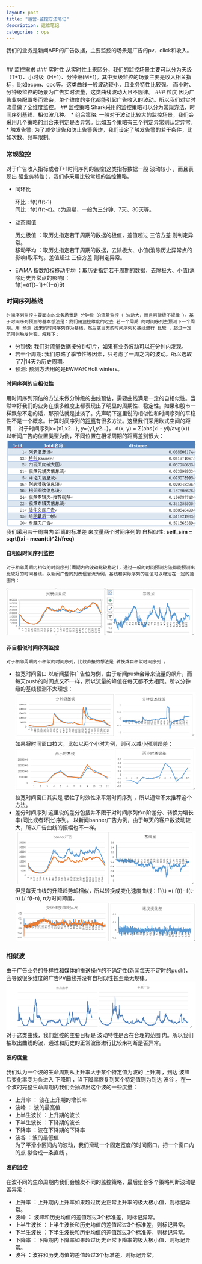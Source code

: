 ```yaml
---
layout: post
title: "运营-监控方法笔记"
description: 运维笔记
categories : ops
---
```

我们的业务是新闻APP的广告数据，主要监控的场景是广告的pv、click和收入。
<!-- more -->
<br />
## 监控需求
### 实时性
从实时性上来区分，我们的监控场景主要可以分为天级（T+1）、小时级（H+1）、分钟级(M+1)。其中天级监控的场景主要是收入相关指标，比如ecpm、cpc等。这类曲线一般波动较小，且业务特性比较强。 而小时、分钟级监控的场景为广告实时流量，这类曲线波动大且不规律。
### 粒度
因为广告业务配置多而繁杂，单个维度的变化都能引起广告收入的波动。所以我们对实时流量做了全维度监控。
## 监控策略
Shark采用的监控策略可以分为常规方法、时间序列基线、相似波几种。
* 组合策略: 一般对于波动比较大的监控场景，我们会采用几个策略的组合来判定是否异常。比如五个策略有三个判定异常则认定异常。<br>
* 触发告警: 为了减少误告和防止告警轰炸，我们设定了触发告警的若干条件，比如次数、频率限制。

### 常规监控
对于广告收入指标或者T+1时间序列的监控(这类指标数据一般 波动较小 ，而且表现出 强业务特性 )，我们多采用比较常规的监控策略。

* 同环比

    环比 : f(t)/f(t-1)<br>
    同比 : f(t)/f(t-c)。c为周期，一般为三分钟、7天、30天等。

* 动态阈值

    历史极值 ：取历史指定若干周期的数据的极值，差值超过 三倍方差 则判定异常。<br>
    移动平均 ：取历史指定若干周期的数据，去除极大、小值(消除历史异常点的影响)取平均。差值超过 三倍方差 则判定异常。

* EWMA
    指数加权移动平均 ：取历史指定若干周期的数据，去除极大、小值(消除历史异常点的影响)：<br>f(t)=αf(t−1)+(1−α)θt

### 时间序列基线
    时间序列监控主要面向的业务场景是 分钟级 的流量监控（ 波动大，而且可能极不规律 ）。基于时间序列预测的基本想法是：我们用监控维度的过去 若干个周期 的时间序列去预测下一个周期，用 预测 出来的时间序列作为基线，然后拿当天的时间序列和基线进行 比较 ，超过一定范围则触发告警。解释下：

* 分钟级: 我们对流量数据按分钟切片，如果有业务波动可以在分钟内发现。
* 若干个周期: 我们忽略了季节性等因素，只考虑了一周之内的波动。所以选取了7|14天为历史周期。
* 预测: 预测方法用的是EWMA和Holt winters。

#### 时间序列的自相似性
用时间序列预估的方法来做分钟级的曲线预估，需要曲线满足一定的自相似性。当然幸好我们的业务在很多维度上都表现出了明显的周期性、稳定性。如果和股市一样飘忽不定的话，那预估就是扯淡了。先声明下这里说的相似性和时间序列的平稳性不是一个概念。计算时间序列的[距离](https://zhuanlan.zhihu.com/p/38130622)有很多方法。这里我们采用欧式空间的距离：
    对于时间序列x={x1,x2…}, y={y1,y2…}， d(x, y) = Σ(abs(xi - yi)/avg(x))
以新闻广告的位置类型为例，不同位置在相邻周期的距离差别很大：<br>
![note](/images/ops/dis.PNG)<br>
    我们采用若干周期内 距离的标准差 来度量两个时间序列的 自相似性: **self_sim = sqrt((xi - mean(ti)^2)/freq)**
#### 自相似时间序列监控
    对于相邻周期内相似的时间序列(周期内的波动比较稳定)，通过一般的时间预测方法都能预测出比较好的时间基线。以新闻广告的列表信息流为例，基线和实际序列的差值可以稳定在一定的范围内：
![note](/images/ops/ts_1.png)
 
#### 非自相似时间序列监控
    对于相邻周期内不相似的时间序列，比较直接的想法是 转换成自相似时间序列 。
* 拉宽时间窗口
以新闻插件广告位为例，由于新闻push会带来流量的飙升，而每天push的时间点又不一样，所以流量的峰值在每天都不太相同。所以分钟级的基线预测不太理想： ![note](/images/ops/ts_2.png)
如果将时间窗口拉大，比如以两个小时为例，则可以减小预测误差：
![note](/images/ops/ts_3.png)
拉宽时间窗口其实是 牺牲了时效性来平滑时间序列 ，所以通常不太推荐这个方法。
* 差分时间序列
这里说的差分包括并不限于对时间序列作n阶差分、转换为增长率(同比或者环比)序列。
以新闻banner广告为例，由于每天的客户数波动较大，所以广告曲线的振幅也不一样。
![note](/images/ops/ts_4.png)
但是每天曲线的升降趋势却相似，所以转换成变化速度曲线：f`(t) =( f(t)- f(t-n) )/ f(t-n), n为时间跨度。
![note](/images/ops/ts_5.png)

### 相似波
由于广告业务的多样性和媒体的推送操作的不确定性(新闻每天不定时的push)，会导致很多维度的广告PV曲线并没有自相似性甚至毫无规律。
 ![note](/images/ops/ts_6.png)
对于这类曲线，我们监控的主要目标是 波动特性是否在合理的范围 内。所以我们抽取出曲线的波，通过和历史的正常波形进行比较来判断是否异常。

#### 波的度量
 我们认为一个波的生命周期从上升率大于某个特定值为波的 上升期 ，到达 波峰 后变化率变为负进入 下降期 ，当下降率恢复到某个特定值则为到达 波谷 。在一个波的完整生命周期内我们会抽取出这个波的一些度量：<br />
* 上升率 ： 波在上升期的增长率<br />
* 波峰 ： 波的最高值<br />
* 上半生波长 ：上升期的波长<br />
* 下半生波长 ：下降期的波长<br />
* 下降率 ：波在下降期的下降率<br />
* 波谷 ：波的最低值<br />
 为了平滑小区间内的波动，我们滑动一个固定宽度的时间窗口。把一个窗口内的点 拟合成一条直线 。
 
#### 波的监控
 在波不同的生命周期内我们会触发不同的监控策略，最后组合多个策略判断波动是否异常：<br />
* 上升率 ：上升期内上升率如果超过历史正常上升率的极大极小值，则标记异常。<br />
* 波峰 ： 波峰和历史均值的差值超过3个标准差，则标记异常。<br />
* 上半生波长 ：上半生波长和历史均值的差值超过3个标准差，则标记异常。<br />
* 下半生波长 ：下半生波长和历史均值的差值超过3个标准差，则标记异常。<br />
* 下降率 ：下降期内下降率如果超过历史正常下降率的极大极小值，则标记异常。<br />
* 波谷 ：波谷和历史均值的差值超过3个标准差，则标记异常。<br />
